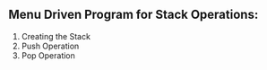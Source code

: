 ## Menu Driven Program for Stack Operations:

1. Creating the Stack
2. Push Operation
3. Pop Operation
